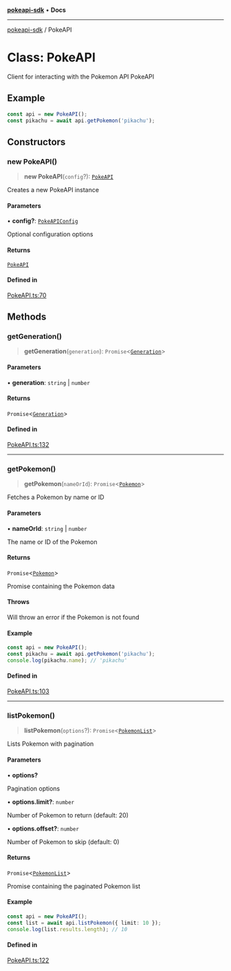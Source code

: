 [**pokeapi-sdk**](../README.md) • **Docs**

***

[pokeapi-sdk](../README.md) / PokeAPI

# Class: PokeAPI

Client for interacting with the Pokemon API
 PokeAPI

## Example

```typescript
const api = new PokeAPI();
const pikachu = await api.getPokemon('pikachu');
```

## Constructors

### new PokeAPI()

> **new PokeAPI**(`config`?): [`PokeAPI`](PokeAPI.md)

Creates a new PokeAPI instance

#### Parameters

• **config?**: [`PokeAPIConfig`](../interfaces/PokeAPIConfig.md)

Optional configuration options

#### Returns

[`PokeAPI`](PokeAPI.md)

#### Defined in

[PokeAPI.ts:70](https://github.com/mdebauge/pokeapi-sdk/blob/636d70dd9aee1d838132b65ca0a5299b6ec48403/src/PokeAPI.ts#L70)

## Methods

### getGeneration()

> **getGeneration**(`generation`): `Promise`\<[`Generation`](../type-aliases/Generation.md)\>

#### Parameters

• **generation**: `string` \| `number`

#### Returns

`Promise`\<[`Generation`](../type-aliases/Generation.md)\>

#### Defined in

[PokeAPI.ts:132](https://github.com/mdebauge/pokeapi-sdk/blob/636d70dd9aee1d838132b65ca0a5299b6ec48403/src/PokeAPI.ts#L132)

***

### getPokemon()

> **getPokemon**(`nameOrId`): `Promise`\<[`Pokemon`](../type-aliases/Pokemon.md)\>

Fetches a Pokemon by name or ID

#### Parameters

• **nameOrId**: `string` \| `number`

The name or ID of the Pokemon

#### Returns

`Promise`\<[`Pokemon`](../type-aliases/Pokemon.md)\>

Promise containing the Pokemon data

#### Throws

Will throw an error if the Pokemon is not found

#### Example

```typescript
const api = new PokeAPI();
const pikachu = await api.getPokemon('pikachu');
console.log(pikachu.name); // 'pikachu'
```

#### Defined in

[PokeAPI.ts:103](https://github.com/mdebauge/pokeapi-sdk/blob/636d70dd9aee1d838132b65ca0a5299b6ec48403/src/PokeAPI.ts#L103)

***

### listPokemon()

> **listPokemon**(`options`?): `Promise`\<[`PokemonList`](../type-aliases/PokemonList.md)\>

Lists Pokemon with pagination

#### Parameters

• **options?**

Pagination options

• **options.limit?**: `number`

Number of Pokemon to return (default: 20)

• **options.offset?**: `number`

Number of Pokemon to skip (default: 0)

#### Returns

`Promise`\<[`PokemonList`](../type-aliases/PokemonList.md)\>

Promise containing the paginated Pokemon list

#### Example

```typescript
const api = new PokeAPI();
const list = await api.listPokemon({ limit: 10 });
console.log(list.results.length); // 10
```

#### Defined in

[PokeAPI.ts:122](https://github.com/mdebauge/pokeapi-sdk/blob/636d70dd9aee1d838132b65ca0a5299b6ec48403/src/PokeAPI.ts#L122)
